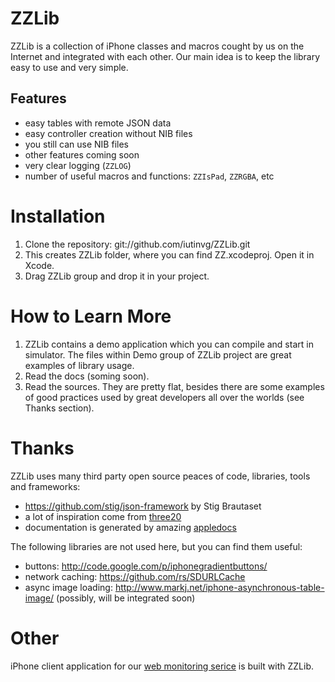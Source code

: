ZZLib
=====

ZZLib is a collection of iPhone classes and macros cought by us on the Internet
and integrated with each other. Our main idea is to keep the library easy to use
and very simple.

Features
--------

- easy tables with remote JSON data
- easy controller creation without NIB files
- you still can use NIB files
- other features coming soon
- very clear logging (`ZZLOG`)
- number of useful macros and functions: `ZZIsPad`, `ZZRGBA`, etc

Installation
============

1. Clone the repository:
	git://github.com/iutinvg/ZZLib.git
2. This creates ZZLib folder, where you can find ZZ.xcodeproj. Open it in Xcode.
3. Drag ZZLib group and drop it in your project. 

How to Learn More
=================

1. ZZLib contains a demo application which you can compile and start in simulator.
   The files within Demo group of ZZLib project are great examples of library usage.
2. Read the docs (soming soon).
3. Read the sources. They are pretty flat, besides there are some examples of good 
   practices used by great developers all over the worlds (see Thanks section).  

Thanks
======

ZZLib uses many third party open source peaces of code, libraries, tools and frameworks:

- https://github.com/stig/json-framework by Stig Brautaset
- a lot of inspiration come from [three20](https://github.com/facebook/three20)
- documentation is generated by amazing [appledocs](https://github.com/tomaz/appledoc)

The following libraries are not used here, but you can find them useful:

- buttons: http://code.google.com/p/iphonegradientbuttons/
- network caching: https://github.com/rs/SDURLCache
- async image loading: http://www.markj.net/iphone-asynchronous-table-image/ (possibly, will be integrated soon)

Other 
=====

iPhone client application for our [web monitoring serice](http://is2monitor.com) is built with ZZLib.
